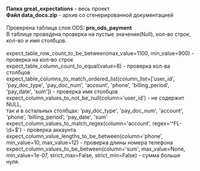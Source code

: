 <p>
<strong>Папка great_expectations</strong> - весь проект<br>
<strong>Файл data_docs.zip</strong> - архив со сгенерированной документацией<br>
<br>
  Проверена таблица слоя ODS: <strong>pro_ods_payment</strong><br>
В таблице проведена проверка на пустые значения(Null), кол-во строк, кол-во и имя столбцов.<br>
<br>
  expect_table_row_count_to_be_between(max_value=1100, min_value=900) - проверка на кол-во строк<br>
  expect_table_column_count_to_equal(value=8) - проверка кол-ва столбцов<br>
  expect_table_columns_to_match_ordered_list(column_list=['user_id', 'pay_doc_type', 'pay_doc_num', 'account', 'phone', 'billing_period', 'pay_date', 'sum']) - проверка имя столбцов<br>
  expect_column_values_to_not_be_null(column='user_id') - не содержит NULL, <br>
  так и в остальных столбцах: 'pay_doc_type', 'pay_doc_num', 'account', 'phone', 'billing_period', 'pay_date', 'sum'<br>
  expect_column_values_to_match_regex(column='account', regex='^FL-\d+$') - проверка аккаунта<br>
  expect_column_value_lengths_to_be_between(column='phone', min_value=10, max_value=12) - проверка длины номера телефона<br>
  expect_column_values_to_be_between(column='sum', max_value=None, min_value=1e-07, strict_max=False, strict_min=False) - сумма больше нуля.<br>
  <br>
  


